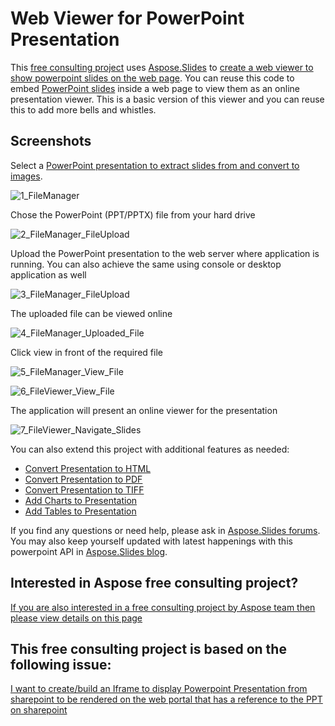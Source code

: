 # Web Viewer for PowerPoint Presentation
This [free consulting project](https://aspose-free-consulting.github.io/) uses [Aspose.Slides](https://products.aspose.com/slides) to [create a web viewer to show powerpoint slides on the web page](https://docs.aspose.com/display/slidesnet/Creating%2C+Saving+and+Converting+a+Presentation).
You can reuse this code to embed [PowerPoint slides](https://blog.aspose.com/category/slides/) inside a web page to view them as an online presentation viewer. 
This is a basic version of this viewer and you can reuse this to add more bells and whistles.


## Screenshots

Select a [PowerPoint presentation to extract slides from and convert to images](https://docs.aspose.com/display/slidesnet/Saving%2C+Printing+and+Managing).

![1_FileManager](https://user-images.githubusercontent.com/1214951/62836605-55080180-bc7e-11e9-8937-8624682e47e5.png)

Chose the PowerPoint (PPT/PPTX) file from your hard drive

![2_FileManager_FileUpload](https://user-images.githubusercontent.com/1214951/62836607-5a654c00-bc7e-11e9-86a6-9a249b4a2c11.png)

Upload the PowerPoint presentation to the web server where application is running. You can also achieve the same using console or desktop application as well 

![3_FileManager_FileUpload](https://user-images.githubusercontent.com/1214951/62836608-5e916980-bc7e-11e9-8b24-5e5129f71e17.png)

The uploaded file can be viewed online 

![4_FileManager_Uploaded_File](https://user-images.githubusercontent.com/1214951/62836612-64874a80-bc7e-11e9-946f-b46b91d9a718.png)

Click view in front of the required file 

![5_FileManager_View_File](https://user-images.githubusercontent.com/1214951/62836614-68b36800-bc7e-11e9-9e28-12eb78613fbf.png)

![6_FileViewer_View_File](https://user-images.githubusercontent.com/1214951/62836616-6cdf8580-bc7e-11e9-91be-5e2a5c339129.png)

The application will present an online viewer for the presentation

![7_FileViewer_Navigate_Slides](https://user-images.githubusercontent.com/1214951/62836621-70730c80-bc7e-11e9-8f50-5ab8c2368991.png)

You can also extend this project with additional features as needed:

* [Convert Presentation to HTML](https://docs.aspose.com/display/slidesnet/Converting+Presentation+to+HTML)
* [Convert Presentation to PDF](https://docs.aspose.com/display/slidesnet/Converting+Presentation+to+PDF)
* [Convert Presentation to TIFF](https://docs.aspose.com/display/slidesnet/Converting+Presentation+to+TIFF)
* [Add Charts to Presentation](https://docs.aspose.com/display/slidesnet/Adding%2C+Formatting+and+Manipulating+Charts)
* [Add Tables to Presentation](https://docs.aspose.com/display/slidesnet/Adding%2C+Updating+and+Manipulating+Tables)

If you find any questions or need help, please ask in [Aspose.Slides forums](https://blog.aspose.com/category/slides/). You may also keep yourself updated with latest happenings with this powerpoint API in [Aspose.Slides blog](https://forum.aspose.com/c/slides). 


## Interested in Aspose free consulting project?
[If you are also interested in a free consulting project by Aspose team then please view details on this page](https://aspose-free-consulting.github.io/)


## This free consulting project is based on the following issue: 
[I want to create/build an Iframe to display Powerpoint Presentation from sharepoint to be rendered on the web portal that has a reference to the PPT on sharepoint](https://github.com/aspose-free-consulting/projects/issues/3)
